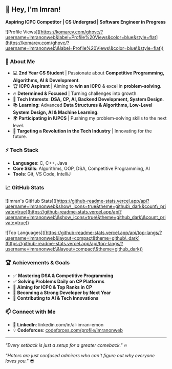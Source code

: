 ## 👋 Hey, I'm Imran!

**Aspiring ICPC Competitor | CS Undergrad | Software Engineer in Progress**

![Profile Views]\([https://komarev.com/ghpvc/?username=imranonweb&label=Profile%20Views&color=blue&style=flat](https://komarev.com/ghpvc/?username=imranonweb\&label=Profile%20Views\&color=blue\&style=flat))



### 🚀 About Me

- 💻 **2nd Year CS Student** | Passionate about **Competitive Programming, Algorithms, AI & Development**.
- 🏆 **ICPC Aspirant** | Aiming to **win an ICPC** & excel in **problem-solving**.
- 🔥 **Determined & Focused** | Turning challenges into growth.
- 🎯 **Tech Interests**: **DSA, CP, AI, Backend Development, System Design**.
- 📚 **Learning**: Advanced **Data Structures & Algorithms, Low-Level System Design, AI & Machine Learning**.
- 🌍 **Participating in IUPCS** | Pushing my problem-solving skills to the next level.
- 🚀 **Targeting a Revolution in the Tech Industry** | Innovating for the future.

### ⚡ Tech Stack

- **Languages**: C, C++, Java
- **Core Skills**: Algorithms, OOP, DSA, Competitive Programming, AI
- **Tools**: Git, VS Code, IntelliJ

### 📈 GitHub Stats

![Imran's GitHub Stats]\([https://github-readme-stats.vercel.app/api?username=imranonweb&show\_icons=true&theme=github\_dark&count\_private=true](https://github-readme-stats.vercel.app/api?username=imranonweb\&show_icons=true\&theme=github_dark\&count_private=true))

![Top Languages]\([https://github-readme-stats.vercel.app/api/top-langs/?username=imranonweb&layout=compact&theme=github\_dark](https://github-readme-stats.vercel.app/api/top-langs/?username=imranonweb\&layout=compact\&theme=github_dark))

### 🏆 Achievements & Goals

- ✅ **Mastering DSA & Competitive Programming**
- ✅ **Solving Problems Daily on CP Platforms**
- 🚀 **Aiming for ICPC & Top Ranks in CP**
- 🎯 **Becoming a Strong Developer by Next Year**
- 🌟 **Contributing to AI & Tech Innovations**

### 📫 Connect with Me

- 💼 **LinkedIn**: linkedin.com/in/al-imran-emon
- 💡 **Codeforces**: [codeforces.com/profile/imranonweb](#)

---

*"Every setback is just a setup for a greater comeback."* 🔥

*"Haters are just confused admirers who can't figure out why everyone loves you."* 😎



